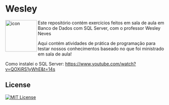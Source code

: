 # Wesley

<img src="https://techstack-generator.vercel.app/mysql-icon.svg" alt="icon" align="left" width="100"/>

Este repositório contém exercícios feitos em sala de aula em Banco de Dados com SQL Server, com o professor Wesley Neves

Aqui contém atividades de prática de programação para testar nossos conhecimentos baseado no que foi ministrado em sala de aula!

Como instalei o SQL Server: https://www.youtube.com/watch?v=QOXiRS1yWhE&t=14s

## License 

[![MIT License](https://img.shields.io/badge/License-MIT-%231C003F.svg)](./LICENSE)

